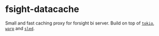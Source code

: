 # fsight-datacache

Small and fast caching proxy for forsight bi server.
Build on top of [`tokio`](https://github.com/tokio-rs/tokio), [`warp`](https://github.com/seanmonstar/warp) and [`sled`](https://github.com/spacejam/sled). 
